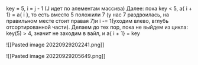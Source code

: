 key = 5, i = j - 1 (J идет по элементам массива)
Далее: пока key < 5, a{ i + 1} = a{ i }, то есть вместо 5 положили 7 (у нас 7 раздвоилась, на правильном месте стоит правая 7)и i -= 1(уходим влево, вглубь отсортированной части). Делаем до тех пор, пока не выйдем из цикла: key(5) > 4, значит не заходим в вайл, и a{ i + 1} = key

![[Pasted image 20220929202241.png]]


![[Pasted image 20220929205649.png]]